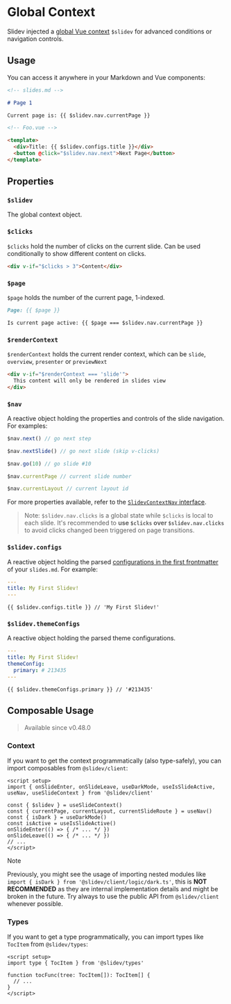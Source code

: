 # Global Context

Slidev injected a [global Vue context](https://v3.vuejs.org/api/application-config.html#globalproperties) `$slidev` for advanced conditions or navigation controls.

## Usage

You can access it anywhere in your Markdown and Vue components:

```md
<!-- slides.md -->

# Page 1

Current page is: {{ $slidev.nav.currentPage }}
```

```html
<!-- Foo.vue -->

<template>
  <div>Title: {{ $slidev.configs.title }}</div>
  <button @click="$slidev.nav.next">Next Page</button>
</template>
```

## Properties

### `$slidev`

The global context object.

### `$clicks`

`$clicks` hold the number of clicks on the current slide. Can be used conditionally to show different content on clicks.

```html
<div v-if="$clicks > 3">Content</div>
```

### `$page`

`$page` holds the number of the current page, 1-indexed.

```md
Page: {{ $page }}

Is current page active: {{ $page === $slidev.nav.currentPage }}
```

### `$renderContext`

`$renderContext` holds the current render context, which can be `slide`, `overview`, `presenter` or `previewNext`

```md
<div v-if="$renderContext === 'slide'">
  This content will only be rendered in slides view
</div>
```

### `$nav`

A reactive object holding the properties and controls of the slide navigation. For examples:

```js
$nav.next() // go next step

$nav.nextSlide() // go next slide (skip v-clicks)

$nav.go(10) // go slide #10
```

```js
$nav.currentPage // current slide number

$nav.currentLayout // current layout id
```

For more properties available, refer to the [`SlidevContextNav` interface](https://github.com/slidevjs/slidev/blob/main/packages/client/composables/useNav.ts).

> Note: `$slidev.nav.clicks` is a global state while `$clicks` is local to each slide. It's recommended to **use `$clicks` over `$slidev.nav.clicks`** to avoid clicks changed been triggered on page transitions.

### `$slidev.configs`

A reactive object holding the parsed [configurations in the first frontmatter](/custom/#frontmatter-configures) of your `slides.md`. For example:

```yaml
---
title: My First Slidev!
---
```

```
{{ $slidev.configs.title }} // 'My First Slidev!'
```

### `$slidev.themeConfigs`

A reactive object holding the parsed theme configurations.

```yaml
---
title: My First Slidev!
themeConfig:
  primary: # 213435
---
```

```
{{ $slidev.themeConfigs.primary }} // '#213435'
```

## Composable Usage

> Available since v0.48.0

### Context

If you want to get the context programmatically (also type-safely), you can import composables from `@slidev/client`:

```vue
<script setup>
import { onSlideEnter, onSlideLeave, useDarkMode, useIsSlideActive, useNav, useSlideContext } from '@slidev/client'

const { $slidev } = useSlideContext()
const { currentPage, currentLayout, currentSlideRoute } = useNav()
const { isDark } = useDarkMode()
const isActive = useIsSlideActive()
onSlideEnter(() => { /* ... */ })
onSlideLeave(() => { /* ... */ })
// ...
</script>
```

> [!NOTE]
> Previously, you might see the usage of importing nested modules like `import { isDark } from '@slidev/client/logic/dark.ts'`, this is **NOT RECOMMENDED** as they are internal implementation details and might be broken in the future. Try always to use the public API from `@slidev/client` whenever possible.

### Types

If you want to get a type programmatically, you can import types like `TocItem` from `@slidev/types`:

```vue
<script setup>
import type { TocItem } from '@slidev/types'

function tocFunc(tree: TocItem[]): TocItem[] {
  // ...
}
</script>
```
